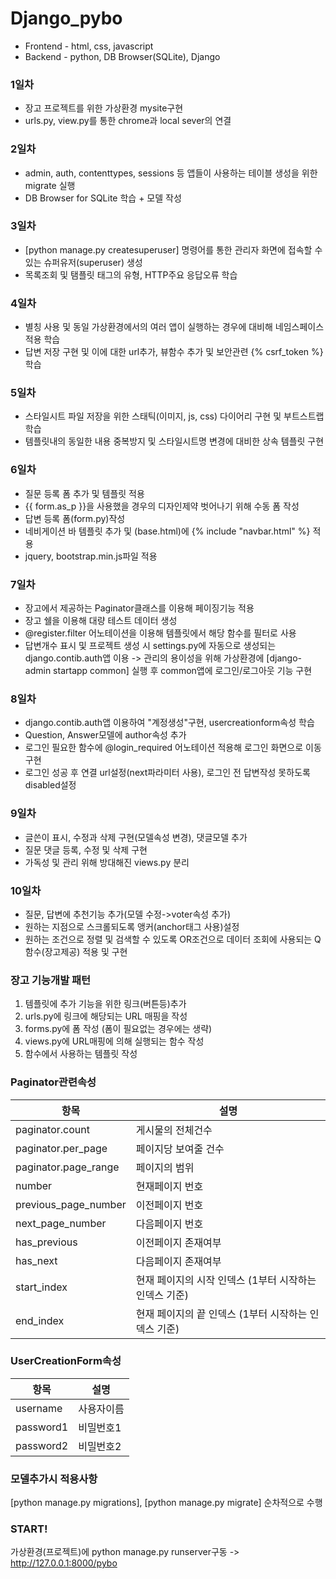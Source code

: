 # Django_pybo

- Frontend - html, css, javascript
- Backend - python, DB Browser(SQLite), Django

### 1일차
* 장고 프로젝트를 위한 가상환경 mysite구현 
* urls.py, view.py를 통한 chrome과 local sever의 연결

### 2일차
* admin, auth, contenttypes, sessions 등 앱들이 사용하는 테이블 생성을 위한 migrate 실행 
* DB Browser for SQLite 학습 + 모델 작성

### 3일차
* [python manage.py createsuperuser] 명령어를 통한 관리자 화면에 접속할 수 있는 슈퍼유저(superuser) 생성 
* 목록조회 및 탬플릿 태그의 유형, HTTP주요 응답오류 학습

### 4일차
* 별칭 사용 및 동일 가상환경에서의 여러 앱이 실행하는 경우에 대비해 네임스페이스 적용 학습 
* 답변 저장 구현 및 이에 대한 url추가, 뷰함수 추가 및 보안관련 {% csrf_token %} 학습

### 5일차
* 스타일시트 파일 저장을 위한 스태틱(이미지, js, css) 다이어리 구현 및 부트스트랩 학습 
* 템플릿내의 동일한 내용 중복방지 및 스타일시트명 변경에 대비한 상속 템플릿 구현

### 6일차
* 질문 등록 폼 추가 및 템플릿 적용
* {{ form.as_p }}을 사용했을 경우의 디자인제약 벗어나기 위해 수동 폼 작성
* 답변 등록 폼(form.py)작성
* 네비게이션 바 템플릿 추가 및 (base.html)에 {% include "navbar.html" %} 적용 
* jquery, bootstrap.min.js파일 적용

### 7일차
* 장고에서 제공하는 Paginator클래스를 이용해 페이징기능 적용
* 장고 쉘을 이용해 대량 테스트 데이터 생성
* @register.filter 어노테이션을 이용해 템플릿에서 해당 함수를 필터로 사용
* 답변개수 표시 및 프로젝트 생성 시 settings.py에 자동으로 생성되는 django.contib.auth앱 이용 -> 관리의 용이성을 위해 가상환경에 [django-admin startapp common] 실행 후 common앱에 로그인/로그아웃 기능 구현

### 8일차
* django.contib.auth앱 이용하여 "계정생성"구현, usercreationform속성 학습
* Question, Answer모델에 author속성 추가
* 로그인 필요한 함수에 @login_required 어노테이션 적용해 로그인 화면으로 이동구현
* 로그인 성공 후 연결 url설정(next파라미터 사용), 로그인 전 답변작성 못하도록 disabled설정

### 9일차
* 글쓴이 표시, 수정과 삭제 구현(모델속성 변경), 댓글모델 추가
* 질문 댓글 등록, 수정 및 삭제 구현
* 가독성 및 관리 위해 방대해진 views.py 분리

### 10일차
* 질문, 답변에 추천기능 추가(모델 수정->voter속성 추가) 
* 원하는 지점으로 스크롤되도록 앵커(anchor태그 사용)설정
* 원하는 조건으로 정렬 및 검색할 수 있도록 OR조건으로 데이터 조회에 사용되는 Q함수(장고제공) 적용 및 구현

### 장고 기능개발 패턴
1. 템플릿에 추가 기능을 위한 링크(버튼등)추가
2. urls.py에 링크에 해당되는 URL 매핑을 작성
3. forms.py에 폼 작성 (폼이 필요없는 경우에는 생략)
4. views.py에 URL매핑에 의해 실행되는 함수 작성
5. 함수에서 사용하는 템플릿 작성

### Paginator관련속성
항목|설명
---|---|
paginator.count|게시물의 전체건수|
paginator.per_page|페이지당 보여줄 건수|
paginator.page_range|페이지의 범위|
number|현재페이지 번호|
previous_page_number|이전페이지 번호|
next_page_number|다음페이지 번호|
has_previous|이전페이지 존재여부|
has_next|다음페이지 존재여부|
start_index|현재 페이지의 시작 인덱스 (1부터 시작하는 인덱스 기준)|
end_index|현재 페이지의 끝 인덱스 (1부터 시작하는 인덱스 기준)|

### UserCreationForm속성
항목|설명
---|---|
username|사용자이름|
password1|비밀번호1|
password2|비밀번호2|

### 모델추가시 적용사항
[python manage.py migrations], [python manage.py migrate] 순차적으로 수행

### START!
가상환경(프로젝트)에 python manage.py runserver구동 ->  http://127.0.0.1:8000/pybo





